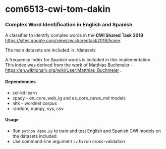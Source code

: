 # com6513-cwi-tom-dakin
### Complex Word Identification in English and Spanish

A classifier to identify complex words in the **CWI Shared Task 2018** https://sites.google.com/view/cwisharedtask2018/home. 

The main datasets are included in ./datasets

A frequency index for Spanish words is included in this implementation. This index was derived from the work of Matthias Buchmeier - https://en.wiktionary.org/wiki/User:Matthias_Buchmeier .

#### Dependencies
* sci-kit learn
* spacy - en_core_web_lg and es_core_news_md models
* nltk - wordnet corpus
* random, numpy, sys, csv

#### Usage
* Run `python demo.py` to train and test English and Spanish CWI models on the datasets included.
* Use command-line argument `cv` to run cross-validation
